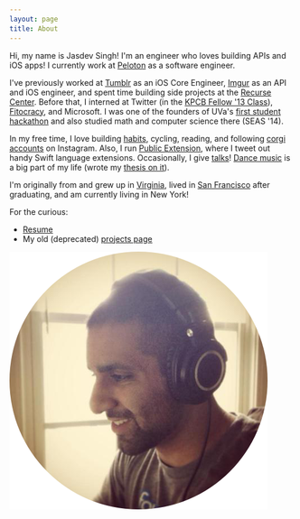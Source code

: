 ```yaml
---
layout: page
title: About
---
```


Hi, my name is Jasdev Singh! I'm an engineer who loves building APIs and iOS apps! I currently work at [Peloton](https://www.pelotoncycle.com) as a software engineer.

I've previously worked at [Tumblr](https://www.tumblr.com) as an iOS Core Engineer, [Imgur](http://imgur.com) as an API and iOS engineer, and spent time building side projects at the [Recurse Center](https://www.recurse.com). Before that, I interned at Twitter (in the [KPCB Fellow '13 Class](http://kpcbfellows.com)), [Fitocracy](https://www.fitocracy.com), and Microsoft. I was one of the founders of UVa's [first student hackathon](http://hackuva.io) and also studied math and computer science there (SEAS '14).

In my free time, I love building [habits](https://www.coach.me/users/3140daf3d432d7f0065b), cycling, reading, and following [corgi accounts](https://www.instagram.com/zoeydacorgi/) on Instagram. Also, I run [Public Extension](https://twitter.com/publicextension), where I tweet out handy Swift language extensions. Occasionally, I give [talks](https://github.com/Jasdev/talks)! [Dance music](https://soundcloud.com/jasdev-singh) is a big part of my life (wrote my [thesis on it](https://www.youtube.com/watch?v=irAFO2rGvTg)).

I'm originally from and grew up in [Virginia](http://en.wikipedia.org/wiki/Fairfax_Station,_Virginia), lived in [San Francisco](http://en.wikipedia.org/wiki/San_Francisco) after graduating, and am currently living in New York!

For the curious:

- [Resume](/public/resume.pdf)
- My old (deprecated) [projects page](/projects)

![](/public/images/about-pic.png)
